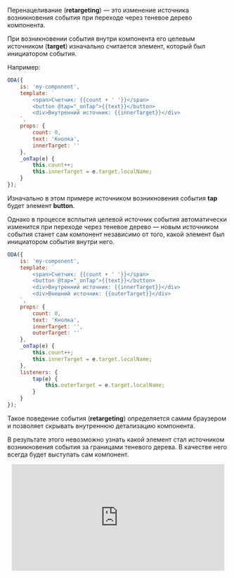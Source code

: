 Перенацеливание (**retargeting**) — это изменение источника возникновения события при переходе через теневое дерево компонента.

При возникновении события внутри компонента его целевым источником (**target**) изначально считается элемент, который был инициатором события.

Например:

```javascript _run_edit_[my-component.js]
ODA({
    is: 'my-component',
    template: `
        <span>Счетчик: {{count + ' '}}</span>
        <button @tap="_onTap">{{text}}</button>
        <div>Внутренний источник: {{innerTarget}}</div>
    `,
    props: {
        count: 0,
        text: 'Кнопка',
        innerTarget: ''
    },
    _onTap(e) {
        this.count++;
        this.innerTarget = e.target.localName;
    }
});
```

Изначально в этом примере источником возникновения события **tap** будет элемент **button**.

Однако в процессе всплытия целевой источник события автоматически изменится при переходе через теневое дерево — новым источником события станет сам компонент независимо от того, какой элемент был инициатором события внутри него.

```javascript _run_edit_[my-component.js]
ODA({
    is: 'my-component',
    template: `
        <span>Счетчик: {{count + ' '}}</span>
        <button @tap="_onTap">{{text}}</button>
        <div>Внутренний источник: {{innerTarget}}</div>
        <div>Внешний источник: {{outerTarget}}</div>
    `,
    props: {
        count: 0,
        text: 'Кнопка',
        innerTarget: '',
        outerTarget: ''
    },
    _onTap(e) {
        this.count++;
        this.innerTarget = e.target.localName;
    },
    listeners: {
        tap(e) {
            this.outerTarget = e.target.localName;
        }
    }
});
```

Такое поведение события (**retargeting**) определяется самим браузером и позволяет скрывать внутреннюю детализацию компонента.

В результате этого невозможно узнать какой элемент стал источником возникновения события за границами теневого дерева. В качестве него всегда будет выступать сам компонент.

<div style="position:relative;padding-bottom:48%; margin:10px">
    <iframe src="https://www.youtube.com/embed/HKN9EnQQquA?start=0" frameborder="0" allow="accelerometer; autoplay; encrypted-media; gyroscope; picture-in-picture" allowfullscreen
    	style="position:absolute;width:100%;height:100%;"></iframe>
</div>
